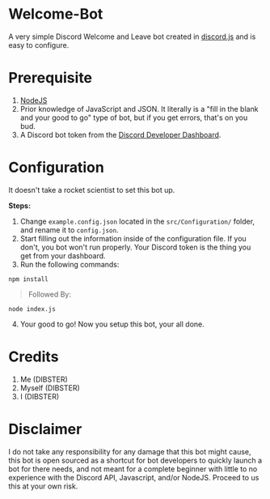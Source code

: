 # Welcome-Bot
 A very simple Discord Welcome and Leave bot created in [discord.js](https://github.com/discordjs/discord.js) and is easy to configure.

# Prerequisite
 1. [NodeJS](https://nodejs.org/)
 2. Prior knowledge of JavaScript and JSON. It literally is a "fill in the blank and your good to go" type of bot, but if you get errors, that's on you bud.
 3. A Discord bot token from the [Discord Developer Dashboard](https://discord.com/developers/applications).

# Configuration
 It doesn't take a rocket scientist to set this bot up.

 **Steps:**
 1. Change `example.config.json` located in the `src/Configuration/` folder, and rename it to `config.json`.
 2. Start filling out the information inside of the configuration file. If you don't, you bot won't run properly. Your Discord token is the thing you get from your dashboard.
 3. Run the following commands:
 ```shell
npm install
```
>Followed By:
```shell
node index.js
```
 4. Your good to go! Now you setup this bot, your all done.

 # Credits
 1. Me (DIBSTER)
 2. Myself (DIBSTER)
 3. I (DIBSTER)

 # Disclaimer
I do not take any responsibility for any damage that this bot might cause, this bot is open sourced as a shortcut for bot developers to quickly launch a bot for there needs, and not meant for a complete beginner with little to no experience with the Discord API, Javascript, and/or NodeJS. Proceed to us this at your own risk.
